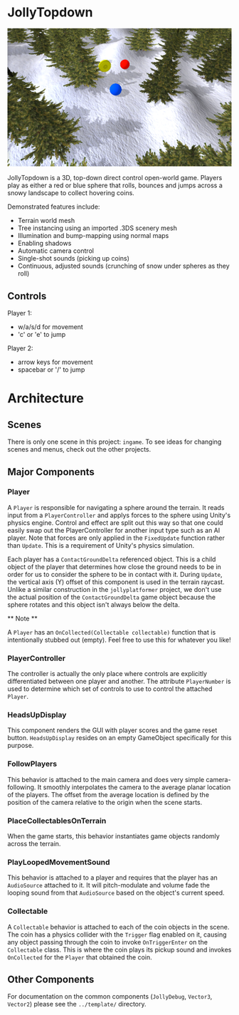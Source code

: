JollyTopdown
==========

![JollyTouch](./jollytopdownpreview.png?raw=true)

JollyTopdown is a 3D, top-down direct control open-world game. Players play as
either a red or blue sphere that rolls, bounces and jumps across a snowy
landscape to collect hovering coins.

Demonstrated features include:

 * Terrain world mesh
 * Tree instancing using an imported .3DS scenery mesh
 * Illumination and bump-mapping using normal maps
 * Enabling shadows
 * Automatic camera control
 * Single-shot sounds (picking up coins)
 * Continuous, adjusted sounds (crunching of snow under spheres as they roll)

Controls
--------

Player 1:

 * w/a/s/d for movement
 * 'c' or 'e' to jump

Player 2:
 * arrow keys for movement
 * spacebar or '/' to jump


# Architecture

## Scenes

There is only one scene in this project: `ingame`. To see ideas for changing scenes and menus,
check out the other projects.

## Major Components

### Player

A `Player` is responsible for navigating a sphere around the terrain. It reads input from a
`PlayerController` and applys forces to the sphere using Unity's physics engine. Control and
effect are split out this way so that one could easily swap out the PlayerController for another
input type such as an AI player. Note that forces are only applied in the `FixedUpdate` function
rather than `Update`. This is a requirement of Unity's physics simulation.

Each player has a `ContactGroundDelta` referenced object. This is a child object of the player
that determines how close the ground needs to be in order for us to consider the sphere to be
in contact with it. During `Update`, the vertical axis (Y) offset of this component is used
in the terrain raycast. Unlike a similar construction in the `jollyplatformer` project, we
don't use the actual position of the `ContactGroundDelta` game object because the sphere
rotates and this object isn't always below the delta.

** Note **

A `Player` has an `OnCollected(Collectable collectable)` function that is intentionally
stubbed out (empty). Feel free to use this for whatever you like!

### PlayerController

The controller is actually the only place where controls are explicitly differentiated between
one player and another. The attribute `PlayerNumber` is used to determine which set of controls
to use to control the attached `Player`.

### HeadsUpDisplay

This component renders the GUI with player scores and the game reset button. `HeadsUpDisplay`
resides on an empty GameObject specifically for this purpose.

### FollowPlayers

This behavior is attached to the main camera and does very simple camera-following. It smoothly
interpolates the camera to the average planar location of the players. The offset from the
average location is defined by the position of the camera relative to the origin when the
scene starts.

### PlaceCollectablesOnTerrain

When the game starts, this behavior instantiates game objects randomly across the terrain.

### PlayLoopedMovementSound

This behavior is attached to a player and requires that the player has an `AudioSource` attached
to it. It will pitch-modulate and volume fade the looping sound from that `AudioSource` based
on the object's current speed.

### Collectable

A `Collectable` behavior is attached to each of the coin objects in the scene. The coin has
a physics collider with the `Trigger` flag enabled on it, causing any object passing through
the coin to invoke `OnTriggerEnter` on the `Collectable` class. This is where the coin
plays its pickup sound and invokes `OnCollected` for the `Player` that obtained the coin.


## Other Components

For documentation on the common components (`JollyDebug`, `Vector3`, `Vector2`) please see
the `../template/` directory.



